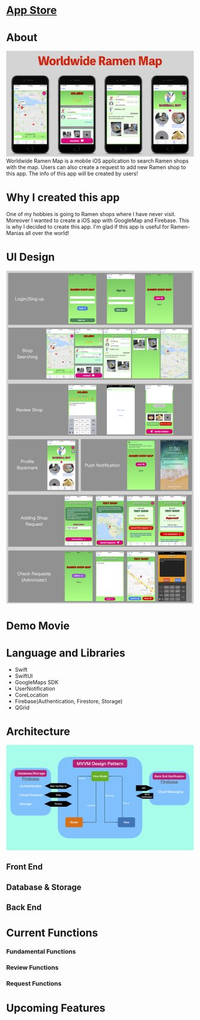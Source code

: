 # [App Store](https://apps.apple.com/ca/app/worldwide-ramen-map/id1551605247#?platform=iphone)
# About
![Screen shots](https://github.com/korosaka/source_image/blob/main/ramen_map/ramen_map_screenshots.png)
Worldwide Ramen Map is a mobile iOS application to search Ramen shops with the map. Users can also create a request to add new Ramen shop to this app. The info of this app will be created by users!

# Why I created this app
One of my hobbies is going to Ramen shops where I have never visit. Moreover I wanted to create a iOS app with GoogleMap and Firebase. This is why I decided to create this app. I'm glad if this app is useful for Ramen-Manias all over the world!

# UI Design
![UI Design](https://github.com/korosaka/source_image/blob/main/ramen_map/all_ui_design.png)
# Demo Movie
# Language and Libraries
- Swift
- SwiftUI
- GoogleMaps SDK
- UserNotification
- CoreLocation
- Firebase(Authentication, Firestore, Storage)
- QGrid

# Architecture
![Architecture_Design](https://github.com/korosaka/source_image/blob/main/ramen_map/Architecture_design.png)
## Front End

## Database & Storage

## Back End

# Current Functions

### Fundamental Functions

### Review Functions

### Request Functions

# Upcoming Features
